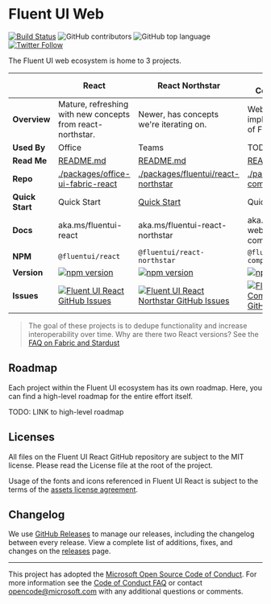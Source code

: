 # Fluent UI Web

[![Build Status](https://img.shields.io/azure-devops/build/uifabric/fabricpublic/84/master?style=flat-square)](https://dev.azure.com/uifabric/fabricpublic/_build/latest?definitionId=84&branchName=master) ![GitHub contributors](https://img.shields.io/github/contributors/microsoft/fluentui?style=flat-square) ![GitHub top language](https://img.shields.io/github/languages/top/microsoft/fluentui?style=flat-square) [![Twitter Follow](https://img.shields.io/twitter/follow/fluentui?logo=twitter&style=flat-square)](https://twitter.com/FluentUI?ref_src=twsrc%5Etfw)

The Fluent UI web ecosystem is home to 3 projects.

|                 | React                                                                                                                                                                                                                                             | React Northstar                                                                                                                                                                                                                                                                 | Web Components                                                                                                                                                                                                                                       |
| --------------- | ------------------------------------------------------------------------------------------------------------------------------------------------------------------------------------------------------------------------------------------------- | ------------------------------------------------------------------------------------------------------------------------------------------------------------------------------------------------------------------------------------------------------------------------------- | ---------------------------------------------------------------------------------------------------------------------------------------------------------------------------------------------------------------------------------------------------- |
| **Overview**    | Mature, refreshing with new concepts from react-northstar.                                                                                                                                                                                        | Newer, has concepts we're iterating on.                                                                                                                                                                                                                                         | Web Component implementation of Fluent UI.                                                                                                                                                                                                           |
| **Used By**     | Office                                                                                                                                                                                                                                            | Teams                                                                                                                                                                                                                                                                           | TODO                                                                                                                                                                                                                                                 |
| **Read Me**     | [README.md](https://github.com/microsoft/fluentui/tree/master/packages/office-ui-fabric-react/README.md)                                                                                                                                          | [README.md](https://github.com/microsoft/fluentui/tree/master/packages/fluentui/README.md)                                                                                                                                                                                      | [README.md](https://github.com/microsoft/fluentui/tree/master/packages/web-components/README.md)                                                                                                                                                     |
| **Repo**        | [./packages/office-ui-fabric-react](https://github.com/microsoft/fluentui/tree/master/packages/office-ui-fabric-react)                                                                                                                            | [./packages/fluentui/react-northstar](https://github.com/microsoft/fluentui/tree/master/packages/fluentui/react-northstar)                                                                                                                                                      | [./packages/web-components](https://github.com/microsoft/fluentui/tree/master/packages/web-components)                                                                                                                                               |
| **Quick Start** | Quick Start                                                                                                                                                                                                                                       | [Quick Start](https://fluentsite.z22.web.core.windows.net/quick-start)                                                                                                                                                                                                          | Quick Start                                                                                                                                                                                                                                          |
| **Docs**        | aka.ms/fluentui-react                                                                                                                                                                                                                             | aka.ms/fluentui-react-northstar                                                                                                                                                                                                                                                 | aka.ms/fluentui-web-components                                                                                                                                                                                                                       |
| **NPM**         | `@fluentui/react`                                                                                                                                                                                                                                 | `@fluentui/react-northstar`                                                                                                                                                                                                                                                     | `@fluentui/web-components`                                                                                                                                                                                                                           |
| **Version**     | [![npm version](https://img.shields.io/npm/v/@fluentui/react?style=flat-square)](https://www.npmjs.com/package/@fluentui/react)                                                                                                                   | [![npm version](https://img.shields.io/npm/v/@fluentui/react-northstar?style=flat-square)](https://www.npmjs.com/package/@fluentui/react-northstar)                                                                                                                             | [![npm version](https://img.shields.io/npm/v/@fluentui/web-components?style=flat-square)](https://www.npmjs.com/package/@fluentui/web-components)                                                                                                    |
| **Issues**      | [![Fluent UI React GitHub Issues](https://img.shields.io/github/issues/microsoft/fluentui/Fluent%20UI%20react?label=issues&style=flat-square)](https://github.com/microsoft/fluentui/issues?q=is%3Aissue+is%3Aopen+label%3A%22Fluent+UI+react%22) | [![Fluent UI React Northstar GitHub Issues](https://img.shields.io/github/issues/microsoft/fluentui/Fluent%20UI%20react-northstar?label=issues&style=flat-square)](https://github.com/microsoft/fluentui/issues?q=is%3Aissue+is%3Aopen+label%3A%22Fluent+UI+react-northstar%22) | [![Fluent UI Web Components GitHub Issues](https://img.shields.io/github/issues/microsoft/fluentui/web-components?label=issues&style=flat-square)](https://github.com/microsoft/fluentui/issues?q=is%3Aissue+is%3Aopen+label%3A%22web-components%22) |

> The goal of these projects is to dedupe functionality and increase interoperability over time. Why are there two React versions? See the [FAQ on Fabric and Stardust](https://github.com/microsoft/fluentui/wiki/FAQ---Fabric-and-Stardust-to-Fluent-UI)

## Roadmap

Each project within the Fluent UI ecosystem has its own roadmap. Here, you can find a high-level roadmap for the entire effort itself.

TODO: LINK to high-level roadmap

## Licenses

All files on the Fluent UI React GitHub repository are subject to the MIT license. Please read the License file at the root of the project.

Usage of the fonts and icons referenced in Fluent UI React is subject to the terms of the [assets license agreement](https://aka.ms/fluentui-assets-license).

## Changelog

We use [GitHub Releases](https://github.com/blog/1547-release-your-software) to manage our releases, including the changelog between every release. View a complete list of additions, fixes, and changes on the [releases](https://github.com/microsoft/fluentui/releases) page.

---

This project has adopted the [Microsoft Open Source Code of Conduct](https://opensource.microsoft.com/codeofconduct/). For more information see the [Code of Conduct FAQ](https://opensource.microsoft.com/codeofconduct/faq/) or contact [opencode@microsoft.com](mailto:opencode@microsoft.com) with any additional questions or comments.
